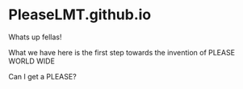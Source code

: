 # PleaseLMT.github.io

Whats up fellas!

What we have here is the first step towards the invention of PLEASE WORLD WIDE

Can I get a PLEASE?
